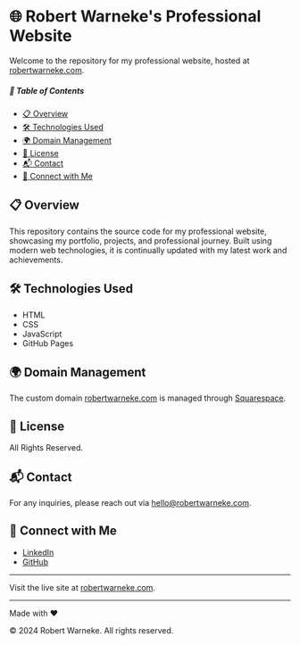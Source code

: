# 🌐 Robert Warneke's Professional Website

Welcome to the repository for my professional website, hosted at [robertwarneke.com](https://robertwarneke.com).

##### 📑 Table of Contents
- [📋 Overview](#-overview)
- [🛠️ Technologies Used](#technologies-used)
- [🌍 Domain Management](#-domain-management)
- [📜 License](#-license)
- [📬 Contact](#-contact)
- [🤝 Connect with Me](#-connect-with-me)

## 📋 Overview
This repository contains the source code for my professional website, showcasing my portfolio, projects, and professional journey. Built using modern web technologies, it is continually updated with my latest work and achievements.

## 🛠️ Technologies Used <a id="technologies-used"></a>
- HTML
- CSS
- JavaScript
- GitHub Pages

## 🌍 Domain Management
The custom domain [robertwarneke.com](https://robertwarneke.com) is managed through [Squarespace](https://www.squarespace.com).

## 📜 License
All Rights Reserved.

## 📬 Contact
For any inquiries, please reach out via [hello@robertwarneke.com](mailto:hello@robertwarneke.com).

## 🤝 Connect with Me
- [LinkedIn](https://www.linkedin.com/in/robert-warneke)
- [GitHub](https://github.com/robert-warneke)

---

Visit the live site at [robertwarneke.com](https://robertwarneke.com).

---

Made with ❤️

© 2024 Robert Warneke. All rights reserved.